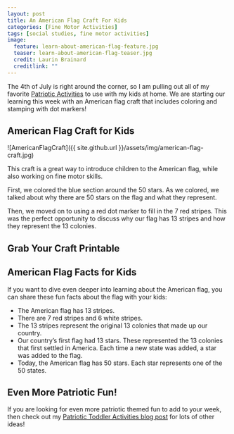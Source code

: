 ```yaml
---
layout: post
title: An American Flag Craft For Kids
categories: [Fine Motor Activities]
tags: [social studies, fine motor activities]
image:
  feature: learn-about-american-flag-feature.jpg
  teaser: learn-about-american-flag-teaser.jpg
  credit: Laurin Brainard
  creditlink: ""
---
```

The 4th of July is right around the corner, so I am pulling out all of my favorite [Patriotic Activities](https://www.teacherspayteachers.com/Product/Patriotic-Toddler-Lesson-Plans-Independence-Day-Activities-for-4th-of-July-8239797?utm_source=PB%20Blog&utm_campaign=Flag%20Craft%20Blog%20Post%20to%20Unit) to use with my kids at home. We are starting our learning this week with an American flag craft that includes coloring and stamping with dot markers!

## American Flag Craft for Kids

![AmericanFlagCraft]({{ site.github.url }}/assets/img/american-flag-craft.jpg)

This craft is a great way to introduce children to the American flag, while also working on fine motor skills. 

First, we colored the blue section around the 50 stars. As we colored, we talked about why there are 50 stars on the flag and what they represent. 

Then, we moved on to using a red dot marker to fill in the 7 red stripes. This was the perfect opportunity to discuss why our flag has 13 stripes and how they represent the 13 colonies. 

## Grab Your Craft Printable
<div id="fd-form-64905b2cf94b5294ed86b5dd"></div>
<script>
  window.fd('form', {
    formId: '64905b2cf94b5294ed86b5dd',
    containerEl: '#fd-form-64905b2cf94b5294ed86b5dd'
  });
</script>

## American Flag Facts for Kids
If you want to dive even deeper into learning about the American flag, you can share these fun facts about the flag with your kids:
- The American flag has 13 stripes. 
- There are 7 red stripes and 6 white stripes.
- The 13 stripes represent the original 13 colonies that made up our country.
- Our country’s first flag had 13 stars. These represented the 13 colonies that first settled in America. Each time a new state was added, a star was added to the flag.  
- Today, the American flag has 50 stars. Each star represents one of the 50 states.

## Even More Patriotic Fun!
If you are looking for even more patriotic themed fun to add to your week, then check out my [Patriotic Toddler Activities blog post](https://theprimarybrain.com/toddler%20school/2022/11/08/Patriotic-Toddler-Activities/) for lots of other ideas!